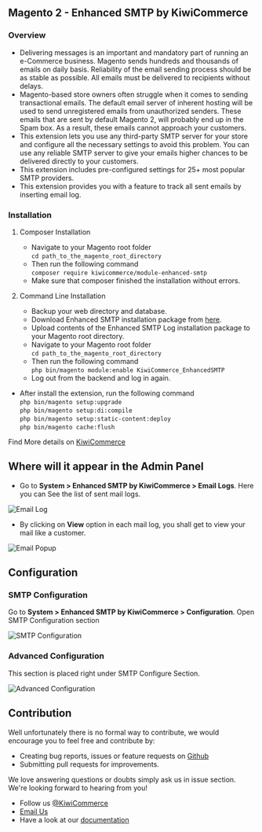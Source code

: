 ## Magento 2 - Enhanced SMTP by KiwiCommerce

### Overview
- Delivering messages is an important and mandatory part of running an e-Commerce business. Magento sends hundreds and thousands of emails on daily basis. Reliability of the email sending process should be as stable as possible. All emails must be delivered to recipients without delays.
- Magento-based store owners often struggle when it comes to sending transactional emails. The default email server of inherent hosting will be used to send unregistered emails from unauthorized senders. These emails that are sent by default Magento 2, will probably end up in the Spam box. As a result, these emails cannot approach your customers.
- This extension lets you use any third-party SMTP server for your store and configure all the necessary settings to avoid this problem. You can use any reliable SMTP server to give your emails higher chances to be delivered directly to your customers.
- This extension includes pre-configured settings for 25+ most popular SMTP providers.
- This extension provides you with a feature to track all sent emails by inserting email log.

### **Installation**
 
 1. Composer Installation
      - Navigate to your Magento root folder<br />
            `cd path_to_the_magento_root_directory`<br />
      - Then run the following command<br />
          `composer require kiwicommerce/module-enhanced-smtp`<br/>
      - Make sure that composer finished the installation without errors.

 2. Command Line Installation
      - Backup your web directory and database.
      - Download Enhanced SMTP installation package from <a href="https://github.com/kiwicommerce/magento2-enhanced-smtp/releases/download/v1.0.1/kiwicommerce-enhanced-smtp-v101.zip">here</a>.
      - Upload contents of the Enhanced SMTP Log installation package to your Magento root directory.
      - Navigate to your Magento root folder<br />
          `cd path_to_the_magento_root_directory`<br />
      - Then run the following command<br />
          `php bin/magento module:enable KiwiCommerce_EnhancedSMTP`<br />
      - Log out from the backend and log in again.
   
- After install the extension, run the following command <br/>
          `php bin/magento setup:upgrade`<br />
          `php bin/magento setup:di:compile`<br />
          `php bin/magento setup:static-content:deploy`<br />
          `php bin/magento cache:flush`
          
Find More details on <a href="https://kiwicommerce.co.uk/extensions/magento2-enhanced-smtp/" target="_blank">KiwiCommerce</a>

## Where will it appear in the Admin Panel

- Go to **System > Enhanced SMTP by KiwiCommerce > Email Logs**. Here you can See the list of sent mail logs.

![Email Log](https://kiwicommerce.co.uk/docs/img/enhanced_smtp/email_log.png)

- By clicking on **View** option in each mail log, you shall get to view your mail like a customer.

![Email Popup](https://kiwicommerce.co.uk/docs/img/enhanced_smtp/email_popup.png)


## Configuration

### SMTP Configuration
Go to **System > Enhanced SMTP by KiwiCommerce > Configuration**. Open SMTP Configuration section

![SMTP Configuration](https://kiwicommerce.co.uk/docs/img/enhanced_smtp/smtp-configuration-section.png)

### Advanced Configuration
This section is placed right under SMTP Configure Section.

![Advanced Configuration](https://kiwicommerce.co.uk/docs/img/enhanced_smtp/advanced-configuration-section.png)

## Contribution
Well unfortunately there is no formal way to contribute, we would encourage you to feel free and contribute by:
 
  - Creating bug reports, issues or feature requests on <a target="_blank" href="https://github.com/kiwicommerce/magento2-enhanced-smtp/issues">Github</a>
  - Submitting pull requests for improvements.
    
We love answering questions or doubts simply ask us in issue section. We're looking forward to hearing from you!
 
  - Follow us <a href="https://twitter.com/KiwiCommerce">@KiwiCommerce</a>
  - <a href="mailto:support@kiwicommerce.co.uk">Email Us</a>
  - Have a look at our <a href="https://kiwicommerce.co.uk/docs/enhanced-smtp/">documentation</a> 



